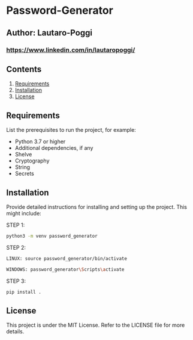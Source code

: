 # Password-Generator

## Author: Lautaro-Poggi 
### https://www.linkedin.com/in/lautaropoggi/ 

## Contents

1. [Requirements](#requirements)
2. [Installation](#installation)
3. [License](#license) 

## Requirements

List the prerequisites to run the project, for example:
- Python 3.7 or higher
- Additional dependencies, if any
- Shelve
- Cryptography 
- String
- Secrets

## Installation

Provide detailed instructions for installing and setting up the project. This might include:

STEP 1:
```bash
python3 -m venv password_generator
```
STEP 2:
```bash
LINUX: source password_generator/bin/activate 

WINDOWS: password_generator\Scripts\activate
```
STEP 3:
```bash
pip install . 

```

## License 
This project is under the MIT License. Refer to the LICENSE file for more details.